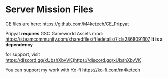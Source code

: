 # Server Mission Files

CE files are here: https://github.com/M4ketech/CE_Pripyat

Pripyat **requires** GSC Gameworld Assets mod: https://steamcommunity.com/sharedfiles/filedetails/?id=2868091107
**It is a dependency**

for support, visit https://discord.gg/xUbshXbvVK)https://discord.gg/xUbshXbvVK


You can support my work with Ko-fi https://ko-fi.com/m4ketech